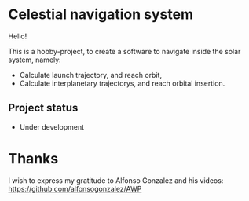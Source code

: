 # Celestial navigation system
Hello!

This is a hobby-project, to create a software to navigate inside the solar system, namely:
* Calculate launch trajectory, and reach orbit,
* Calculate interplanetary trajectorys, and reach orbital insertion.

## Project status
* Under development

# Thanks
I wish to express my gratitude to Alfonso Gonzalez and his videos:
https://github.com/alfonsogonzalez/AWP
